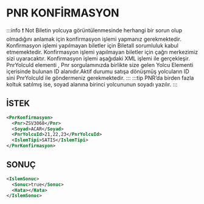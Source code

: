 # PNR KONFİRMASYON

:::info :exclamation: Not 
Biletin yolcuya görüntülenmesinde herhangi bir sorun olup olmadığını anlamak için konfirmasyon işlemi yapmanız gerekmektedir. Konfirmasyon işlemi yapılmayan biletler için Biletall sorumluluk kabul etmemektedir. Konfirmasyon işlemi yapılmayan biletler için çağrı merkezimiz sizi uyaracaktır. Konfirmasyon işlemi aşağıdaki XML işlemi ile gerçekleşir.
PnrYolcuId elementi , Pnr sorgulamınızda birlikte size gelen Yolcu Elementi içerisinde bulunan ID alanıdır.Aktif durumu satışa dönüşmüş yolcuların ID sini PnrYolcuId ile göndermeniz gerekmektedir.
:::
:::tip
PNR’da birden fazla koltuk satılmış ise, soyad alanına birinci yolcununun soyadı yazılır.
:::

## İSTEK

```xml
<PnrKonfirmasyon>
  <Pnr>ZSV3068</Pnr>
  <Soyad>ACAR</Soyad>
  <PnrYolcuId>21,22,23</PnrYolcuId>
  <IslemTipi>SATIS</IslemTipi>
</PnrKonfirmasyon>
```

## SONUÇ

```xml
<IslemSonuc>
  <Sonuc>true</Sonuc>
  <Hata></Hata>
</IslemSonuc>
```
